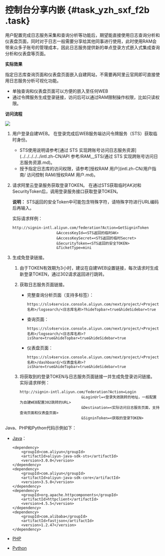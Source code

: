# 控制台分享内嵌 {#task_yzh_sxf_f2b .task}

用户配置完成日志服务采集和查询分析等功能后，期望能直接使用日志查询分析和仪表盘页面，同时对于日志一般需要分享给其他同事进行使用，此时使用RAM会带来众多子账号的管理成本，因此日志服务提供新的单点登录方式嵌入式集成查询分析和仪表盘等页面。

**实际效果**

指定日志库查询页面和仪表盘页面嵌入自建网站，不需要再阿里云官网即可直接使用日志服务分析可视化功能。

-   单独查询和仪表盘页面可以方便的嵌入至任何WEB
-   通过令牌服务生成登录链接，访问后可以通过RAM限制操作权限，比如只读权限。

**访问流程**

![](http://static-aliyun-doc.oss-cn-hangzhou.aliyuncs.com/assets/img/15034/15550531436443_zh-CN.png)

1.  用户登录自建WEB。 在登录完成后WEB服务端访问令牌服务（STS）获取临时身份。
    -   STS使用说明请参考[通过 STS 实现跨账号访问日志服务资源](../../../../../intl.zh-CN/API 参考/RAM__STS/通过 STS 实现跨账号访问日志服务资源.md)。
    -   授予指定日志库的访问权限，请参考[授权RAM 用户](intl.zh-CN/用户指南/         访问控制 RAM/授权RAM 用户.md)。
2.  请求阿里云登录服务获取登录TOKEN。 在通过STS获取临时AK对和SecurityToken后，调用登录服务接口获取登录TOKEN。

    **说明：** STS返回的安全Token中可能包含特殊字符，请特殊字符进行URL编码后再输入。

    实际请求样例：

    ```
    http://signin-intl.aliyun.com/federation?Action=GetSigninToken
                        &AccessKeyId=<STS返回的临时AK>
                        &AccessKeySecret=<STS返回的临时Secret>
                        &SecurityToken=<STS返回的安全TOKEN>
                        &TicketType=mini
    ```

3.  生成免登录链接。 
    1.  由于TOKEN有效期为3小时，建议在自建WEB设置链接，每次请求时生成新登录TOKEN，通过302请求返回进行跳转。 
    2.  获取日志服务页面链接。 
        -   完整查询分析页面（支持多标签）：

            ```
            https://sls4service.console.aliyun.com/next/project/<Project名称>/logsearch/<日志库名称>?hideTopbar=true&hideSidebar=true
            ```

        -   查询页面：

            ```
            https://sls4service.console.aliyun.com/next/project/<Project名称>/logsearch/<日志库名称>?isShare=true&hideTopbar=true&hideSidebar=true
            ```

        -   仪表盘页面：

            ```
            https://sls4service.console.aliyun.com/next/project/<Project名称>/dashboard/<仪表盘名称>?isShare=true&hideTopbar=true&hideSidebar=true
            ```

    3.  将获取到的登录TOKEN与日志服务页面链接一并生成免登录访问链接。 实际请求样例：

        ```
        http://signin-intl.aliyun.com/federation?Action=Login
                                    &LoginUrl=<登录失效跳转的地址，一般配置为自建WEB配置302跳转的URL>
                                    &Destination=<实际访问日志服务页面，支持查询页面和仪表盘页面>
                                    &SigninToken=<获取的登录TOKEN>
        ```


Java、PHP和Python代码示例如下：

-   [Java](https://samplecode.oss-cn-hangzhou.aliyuncs.com/slsconsole.java?spm=a2c4g.11186623.2.6.LewJJX&file=slsconsole.java)：

    ```
    <dependency>
        <groupId>com.aliyun</groupId>
        <artifactId>aliyun-java-sdk-sts</artifactId>
        <version>3.0.0</version>
    </dependency>
    <dependency>
        <groupId>com.aliyun</groupId>
        <artifactId>aliyun-java-sdk-core</artifactId>
        <version>3.5.0</version>
    </dependency>
    <dependency>
        <groupId>org.apache.httpcomponents</groupId>
        <artifactId>httpclient</artifactId>
        <version>4.5.5</version>
    </dependency>
    <dependency>
        <groupId>com.alibaba</groupId>
        <artifactId>fastjson</artifactId>
        <version>1.2.47</version>
    </dependency>
    ```

-   [PHP](https://samplecode.oss-cn-hangzhou.aliyuncs.com/slsconsole.php?spm=a2c4g.11186623.2.7.LewJJX)
-   [Python](https://samplecode.oss-cn-hangzhou.aliyuncs.com/slsconsole.py?spm=a2c4g.11186623.2.8.LewJJX&file=slsconsole.py)

